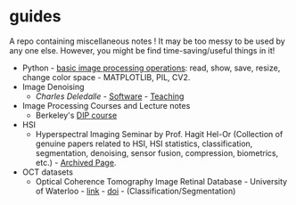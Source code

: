 # guides
A repo containing miscellaneous notes ! It may be too messy to be used by any one else. However, you might be find time-saving/useful things in it!

- Python - [basic image processing operations](./guide_image_basics_git.ipynb): read, show, save, resize, change color space - MATPLOTLIB, PIL, CV2.
- Image Denoising
  - *Charles Deledalle* - [Software](https://www.charles-deledalle.fr/pages/software.php) - [Teaching](https://www.charles-deledalle.fr/pages/teaching.php)
- Image Processing Courses and Lecture notes
  - Berkeley's [DIP course](http://www-inst.eecs.berkeley.edu/~ee225b/sp20/)
- HSI
  - Hyperspectral Imaging Seminar by Prof. Hagit Hel-Or (Collection of genuine papers related to HSI, HSI statistics, classification, segmentation, denoising, sensor fusion, compression, biometrics, etc.) - [Archived Page]().
- OCT datasets
  - Optical Coherence Tomography Image Retinal Database - University of Waterloo - [link](https://www.openicpsr.org/openicpsr/project/108503/version/V1/view) - [doi](https://doi.org/10.3886/E108503V1) - (Classification/Segmentation)
  
